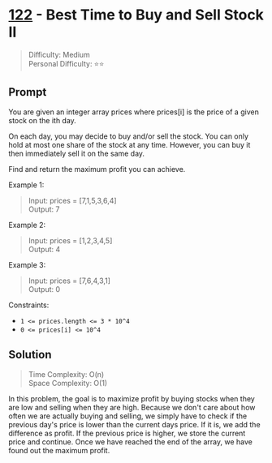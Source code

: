 # [122] - Best Time to Buy and Sell Stock II

> Difficulty: Medium\
> Personal Difficulty: ⭐️⭐️

## Prompt

You are given an integer array prices where prices[i] is the price of a given
stock on the ith day.

On each day, you may decide to buy and/or sell the stock. You can only hold at
most one share of the stock at any time. However, you can buy it then
immediately sell it on the same day.

Find and return the maximum profit you can achieve.

Example 1:

> Input: prices = [7,1,5,3,6,4]\
> Output: 7

Example 2:

> Input: prices = [1,2,3,4,5]\
> Output: 4

Example 3:

> Input: prices = [7,6,4,3,1]\
> Output: 0

Constraints:

- `1 <= prices.length <= 3 * 10^4`
- `0 <= prices[i] <= 10^4`

## Solution

> Time Complexity: O(n)\
> Space Complexity: O(1)

In this problem, the goal is to maximize profit by buying stocks when they are
low and selling when they are high. Because we don't care about how often we are
actually buying and selling, we simply have to check if the previous day's price
is lower than the current days price. If it is, we add the difference as profit.
If the previous price is higher, we store the current price and continue. Once
we have reached the end of the array, we have found out the maximum profit.

[122]: https://leetcode.com/problems/best-time-to-buy-and-sell-stock-ii
